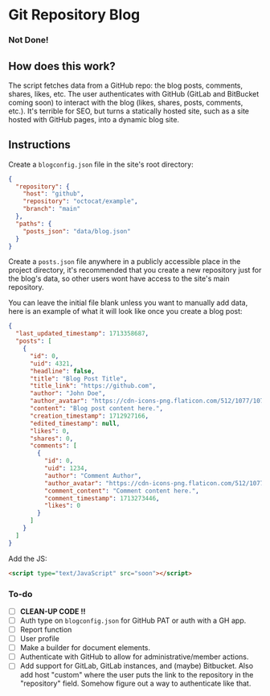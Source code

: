 # Git Repository Blog

### Not Done!

## How does this work?

The script fetches data from a GitHub repo: the blog posts, comments, shares, likes, etc. The user authenticates with GitHub (GitLab and BitBucket coming soon) to interact with the blog (likes, shares, posts, comments, etc.). It's terrible for SEO, but turns a statically hosted site, such as a site hosted with GitHub pages, into a dynamic blog site.

## Instructions

Create a `blogconfig.json` file in the site's root directory:
```json
{
  "repository": {
    "host": "github",
    "repository": "octocat/example",
    "branch": "main"
  },
  "paths": {
    "posts_json": "data/blog.json"
  }
}
```

Create a `posts.json` file anywhere in a publicly accessible place in the project directory, it's recommended that you create a new repository just for the blog's data, so other users wont have access to the site's main repository.

You can leave the initial file blank unless you want to manually add data, here is an example of what it will look like once you create a blog post:
```json
{
  "last_updated_timestamp": 1713358687,
  "posts": [
    {
      "id": 0,
      "uid": 4321,
      "headline": false,
      "title": "Blog Post Title",
      "title_link": "https://github.com",
      "author": "John Doe",
      "author_avatar": "https://cdn-icons-png.flaticon.com/512/1077/1077114.png",
      "content": "Blog post content here.",
      "creation_timestamp": 1712927166,
      "edited_timestamp": null,
      "likes": 0,
      "shares": 0,
      "comments": [
        {
          "id": 0,
          "uid": 1234,
          "author": "Comment Author",
          "author_avatar": "https://cdn-icons-png.flaticon.com/512/1077/1077114.png",
          "comment_content": "Comment content here.",
          "comment_timestamp": 1713273446,
          "likes": 0
        }
      ]
    }
  ]
}
```

Add the JS:
```html
<script type="text/JavaScript" src="soon"></script>
```

### To-do
- [ ] **CLEAN-UP CODE !!**
- [ ] Auth type on `blogconfig.json` for GitHub PAT or auth with a GH app.
- [ ] Report function
- [ ] User profile
- [ ] Make a builder for document elements.
- [ ] Authenticate with GitHub to allow for administrative/member actions.
- [ ] Add support for GitLab, GitLab instances, and (maybe) Bitbucket. Also add host "custom" where the user puts the link to the repository in the "repository" field. Somehow figure out a way to authenticate like that.

